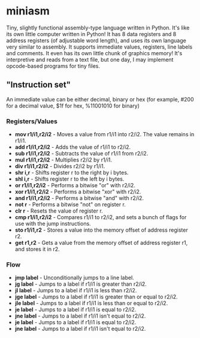 # miniasm
Tiny, slightly functional assembly-type language written in Python. It's like its own little computer written in Python! It has 8 data registers and 8 address registers (of adjustable word length), and uses its own language very similar to assembly. It supports immediate values, registers, line labels and comments. It even has its own little chunk of graphics memory! It's interpretive and reads from a text file, but one day, I may implement opcode-based programs for tiny files.

## "Instruction set"
An immediate value can be either decimal, binary or hex (for example, #200 for a decimal value, $1f for hex, %11001010 for binary)

### Registers/Values
- **mov r1/i1,r2/i2** - Moves a value from r1/i1 into r2/i2. The value remains in r1/i1.
- **add r1/i1,r2/i2** - Adds the value of r1/i1 to r2/i2.
- **sub r1/i1,r2/i2** - Subtracts the value of r1/i1 from r2/i2.
- **mul r1/i1,r2/i2** - Multiplies r2/i2 by r1/i1.
- **div r1/i1,r2/i2** - Divides r2/i2 by r1/i1.
- **shr i,r** - Shifts register r to the right by i bytes.
- **shl i,r** - Shifts register r to the left by i bytes.
- **or r1/i1,r2/i2** - Performs a bitwise "or" with r2/i2.
- **xor r1/i1,r2/i2** - Performs a bitwise "xor" with r2/i2.
- **and r1/i1,r2/i2** - Performs a bitwise "and" with r2/i2.
- **not r** - Performs a bitwise "not" on register r.
- **clr r** - Resets the value of register r.
- **cmp r1/i1,r2/i2** - Compares r1/i1 to r2/i2, and sets a bunch of flags for use with the jump instructions.
- **sto r1/i1,r2** - Stores a value into the memory offset of address register r2.
- **get r1,r2** - Gets a value from the memory offset of address register r1, and stores it in r2.

### Flow
- **jmp label** - Unconditionally jumps to a line label.
- **jg label** - Jumps to a label if r1/i1 is greater than r2/i2.
- **jl label** - Jumps to a label if r1/i1 is less than r2/i2.
- **jge label** - Jumps to a label if r1/i1 is greater than or equal to r2/i2.
- **jle label** - Jumps to a label if r1/i1 is less than or equal to r2/i2.
- **je label** - Jumps to a label if r1/i1 is equal to r2/i2.
- **jne label** - Jumps to a label if r1/i1 isn't equal to r2/i2.
- **je label** - Jumps to a label if r1/i1 is equal to r2/i2.
- **jne label** - Jumps to a label if r1/i1 isn't equal to r2/i2.